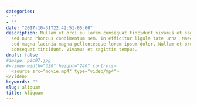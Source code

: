 ```yaml
---
categories:
- ""
- ""
date: "2017-10-31T22:42:51-05:00"
description: Nullam et orci eu lorem consequat tincidunt vivamus et sagittis magna
  sed nunc rhoncus condimentum sem. In efficitur ligula tate urna. Maecenas massa
  sed magna lacinia magna pellentesque lorem ipsum dolor. Nullam et orci eu lorem
  consequat tincidunt. Vivamus et sagittis tempus.
draft: false
#image: pic07.jpg
#<video width="320" height="240" controls>
  <source src="movie.mp4" type="video/mp4">
</video>
keywords: ""
slug: aliquam
title: Aliquam
---
```

